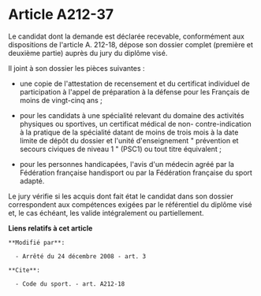 # Article A212-37

Le candidat dont la demande est déclarée recevable, conformément aux dispositions de l'article A. 212-18, dépose son dossier
complet (première et deuxième partie) auprès du jury du diplôme visé. 

Il joint à son dossier les pièces suivantes :

- une copie de l'attestation de recensement et du certificat individuel de participation à l'appel de préparation à la
défense pour les Français de moins de vingt-cinq ans ;

- pour les candidats à une spécialité relevant du domaine des activités physiques ou sportives, un certificat médical de non-
contre-indication à la pratique de la spécialité datant de moins de trois mois à la date limite de dépôt du dossier et
l'unité d'enseignement " prévention et secours civiques de niveau 1 " (PSC1) ou tout titre équivalent ;

- pour les personnes handicapées, l'avis d'un médecin agréé par la Fédération française handisport ou par la Fédération
française du sport adapté. 

Le jury vérifie si les acquis dont fait état le candidat dans son dossier correspondent aux compétences exigées par le
référentiel du diplôme visé et, le cas échéant, les valide intégralement ou partiellement.

**Liens relatifs à cet article**

	**Modifié par**:

	  - Arrêté du 24 décembre 2008 - art. 3

	**Cite**:

	  - Code du sport. - art. A212-18
